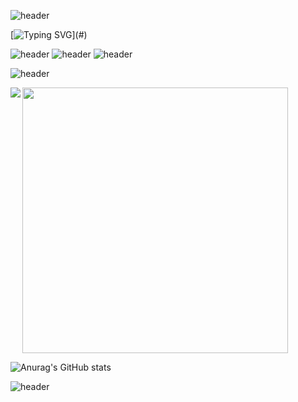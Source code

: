 ![header](https://capsule-render.vercel.app/api?type=waving&height=200&width=2000&color=gradient&section=header)

[![Typing SVG](https://readme-typing-svg.demolab.com?font=Exo+2&weight=800&size=25&duration=8000&pause=500&color=F7CB71&multiline=true&random=true&width=1000&height=100&lines=Thanks+for+stopping+by.+I+hope+you+find+something+that+inspires+you!)](#)

![header](https://img.shields.io/badge/C%23-239120?style=for-the-badge&logo=c-sharp&logoColor=white)
![header](https://img.shields.io/badge/Swift-FA7343?style=for-the-badge&logo=swift&logoColor=white)
![header](https://img.shields.io/badge/Figma-F24E1E?style=for-the-badge&logo=figma&logoColor=white)

![header](https://img.shields.io/badge/.NET-5C2D91?style=for-the-badge&logo=.net&logoColor=white)

<img align='left' src="http://mazassumnida.wtf/api/v2/generate_badge?boj=park4812">
<img  width='425' src="https://leetcard.jacoblin.cool/park4812?theme=nord&font=Work%20Sans&ext=contest">

![Anurag's GitHub stats](https://github-readme-stats.vercel.app/api?username=park4812&show_icons=true&theme=tokyonight)

![header](https://capsule-render.vercel.app/api?type=waving&height=200&color=gradient&text=&section=footer)

<!--
**park4812/park4812** is a ✨ _special_ ✨ repository because its `README.md` (this file) appears on your GitHub profile.

Here are some ideas to get you started:

- 🔭 I’m currently working on ...
- 🌱 I’m currently learning ...
- 👯 I’m looking to collaborate on ...
- 🤔 I’m looking for help with ...
- 💬 Ask me about ...
- 📫 How to reach me: ...
- 😄 Pronouns: ...
- ⚡ Fun fact: ...
-->
